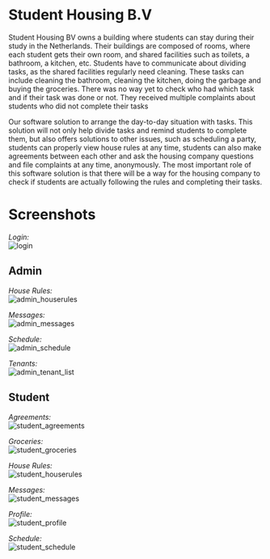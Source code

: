 # Student Housing B.V
Student Housing BV owns a building where students can stay during their study in the Netherlands. Their buildings are composed of rooms, where each student gets their own room, and shared facilities such as toilets, a bathroom, a kitchen, etc. 
Students have to communicate about dividing tasks, as the shared facilities regularly need cleaning. These tasks can include cleaning the bathroom, cleaning the kitchen, doing the garbage and buying the groceries. There was no way yet to check 
who had which task and if their task was done or not. They received multiple complaints about students who did not complete their tasks

Our software solution to arrange the day-to-day situation with tasks. This solution will not only help divide tasks and remind students to complete them, 
but also offers solutions to other issues, such as scheduling a party, students can properly view house rules at any time, students can also make agreements between each other and ask the housing company questions and file complaints at any time, anonymously.
The most important role of this software solution is that there will be a way for the housing company to check if students are actually following the rules and completing their tasks. 


# Screenshots
*Login:*\
![login](https://user-images.githubusercontent.com/27498593/87733433-1ce33a00-c7d0-11ea-82f3-97117e67fec2.png)



## Admin
*House Rules:*\
![admin_houserules](https://user-images.githubusercontent.com/27498593/87733426-1bb20d00-c7d0-11ea-8a15-5a434891e70d.png)

*Messages:*\
![admin_messages](https://user-images.githubusercontent.com/27498593/87733427-1c4aa380-c7d0-11ea-8d01-bc216fed77c1.png)

*Schedule:*\
![admin_schedule](https://user-images.githubusercontent.com/27498593/87733428-1c4aa380-c7d0-11ea-9828-437ca794d9b8.jpg)

*Tenants:*\
![admin_tenant_list](https://user-images.githubusercontent.com/27498593/87733432-1c4aa380-c7d0-11ea-8e6c-d51e5adb02ef.png)



## Student
*Agreements:*\
![student_agreements](https://user-images.githubusercontent.com/27498593/87733434-1ce33a00-c7d0-11ea-81bb-7ad4c19e035e.png)

*Groceries:*\
![student_groceries](https://user-images.githubusercontent.com/27498593/87733435-1ce33a00-c7d0-11ea-99c8-199662de0ae9.png)

*House Rules:*\
![student_houserules](https://user-images.githubusercontent.com/27498593/87733436-1d7bd080-c7d0-11ea-8179-0df9d4168ffb.jpg)

*Messages:*\
![student_messages](https://user-images.githubusercontent.com/27498593/87733437-1d7bd080-c7d0-11ea-84e9-21a4c13ab4b3.png)

*Profile:*\
![student_profile](https://user-images.githubusercontent.com/27498593/87733438-1d7bd080-c7d0-11ea-8b76-0c82e0eb4895.jpg)

*Schedule:*\
![student_schedule](https://user-images.githubusercontent.com/27498593/87733439-1e146700-c7d0-11ea-8680-57dc57efb702.png)
